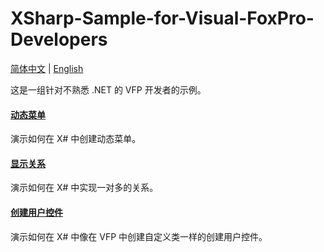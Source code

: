# XSharp-Sample-for-Visual-FoxPro-Developers
[简体中文](README.md) | [English](README_EN.md)

这是一组针对不熟悉 .NET 的 VFP 开发者的示例。

#### [动态菜单](https://github.com/vfp9/XSharp_DynamicMenus)
演示如何在 X# 中创建动态菜单。

#### [显示关系](https://github.com/vfp9/XSharp_DisplayRelations)
演示如何在 X# 中实现一对多的关系。

#### [创建用户控件](https://github.com/vfp9/XSharp_CreatingUserControls)
演示如何在 X# 中像在 VFP 中创建自定义类一样的创建用户控件。